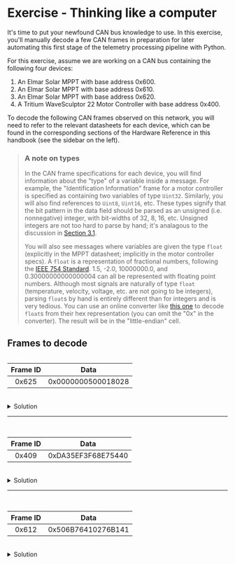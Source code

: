 # Exercise - Thinking like a computer

It's time to put your newfound CAN bus knowledge to use. In this exercise, you'll
manually decode a few CAN frames in preparation for later automating this first stage of
the telemetry processing pipeline with Python.

For this exercise, assume we are working on a CAN bus containing the following four
devices:

1. An Elmar Solar MPPT with base address 0x600.
2. An Elmar Solar MPPT with base address 0x610.
3. An Elmar Solar MPPT with base address 0x620.
4. A Tritium WaveSculptor 22 Motor Controller with base address 0x400.

To decode the following CAN frames observed on this network, you will need to
refer to the relevant datasheets for each device, which can be found in the
corresponding sections of the Hardware Reference in this handbook (see the
sidebar on the left).

> ### A note on types
> In the CAN frame specifications for each device, you will find information
> about the "type" of a variable inside a message. For example, the
> "Identification Information" frame for a motor controller is specified as
> containing two variables of type `Uint32`. Similarly, you will also
> find references to `Uint8`, `Uint16`, etc. These types signify that the
> bit pattern in the data field should be parsed as an unsigned (i.e. nonnegative)
> integer, with bit-widths of 32, 8, 16, etc. Unsigned integers are not too hard
> to parse by hand; it's analagous to the discussion in
> [Section 3.1](../step-1/representing-data.md).
>
> You will also see messages where variables are given the type `float` (explicitly in
> the MPPT datasheet; implicitly in the motor controller specs). A `float` is a
> representation of fractional numbers, following the
> [IEEE 754 Standard](https://en.wikipedia.org/wiki/IEEE_754). 1.5, -2.0, 10000000.0, and
> 0.30000000000000004 can all be represented with floating point numbers. Although most
> signals are naturally of type `float` (temperature, velocity, voltage, etc. are not
> going to be integers), parsing `float`s by hand is entirely different than for integers
> and is very tedious. You can use an online converter like
> [this one](https://www.scadacore.com/tools/programming-calculators/online-hex-converter/)
> to decode `float`s from their hex representation (you can omit the "0x" in the converter).
> The result will be in the "little-endian" cell.

## Frames to decode

<div style="display: flex; justify-content: left;">

| Frame ID | Data                 |
| :------: | :------------------: |
| 0x625    | 0x0000000500018028   |

</div>

<br/>

<details>
<summary>Solution</summary>

This is a "Status" message sent by the MPPT at base address 0x620.
The signal values are:

```python
{
    "CAN_RX_error_counter": 0,
    "CAN_TX_error_counter": 0,
    "CAN_TX_overflow_counter": 0,
    "HW_overvoltage": 1,
    "HW_overcurrent": 0,
    "Twelve_V_undervoltage": 0,
    "Batter_full": 0,
    "Battery_low": 0,
    "Mosfet_overheat": 0,
    "Low_array_power": 0,
    "Global_MPPT": 0,
    "Local_MPPT": 0,
    "Duty_cycle_max": 0,
    "Duty_cycle_min": 0,
    "Mosfet_temperature_error": 0,
    "Output_voltage_max": 0,
    "Input_current_max": 0,
    "Input_current_min": 0,
    "Mode": 1,
    "Test_counter": 40
}
```

</details>

---

<br/>

<div style="display: flex; justify-content: left;">

| Frame ID | Data                |
| :------: | :-----------------: |
| 0x409    | 0xDA35EF3F68E75440  |

</div>

<br/>

<details>
<summary>Solution</summary>

This is a "3.3V & 1.9V Voltage Rail Measurement" message sent by the motor
controller at base address 0x400. The signal values are:

```python
{
    "Supply1V9": 1.868830919265747,
    "Supply3V3": 3.3266239166259766
}
```

</details>

---

<br/>

<div style="display: flex; justify-content: left;">

| Frame ID | Data                |
| :------: | :-----------------: |
| 0x612    | 0x506B76410276B141  |

</div>

<br/>

<details>
<summary>Solution</summary>
This is a "Temperature" message sent by the MPPT at base address 0x610.
The signal values are:


```python
{
    "Controller_temperature": 22.182621002197266,
    "Mosfet_temperature": 15.401199340820312
}
```
</details>
